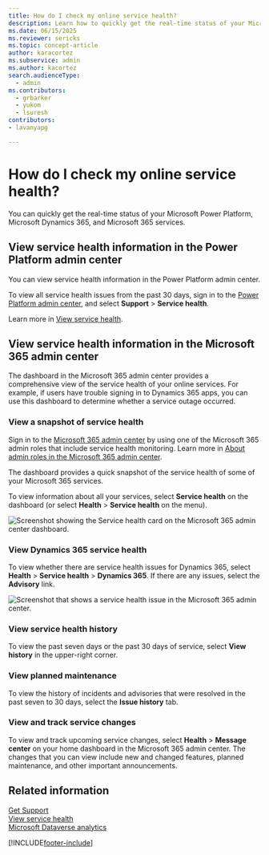 ```yaml
---
title: How do I check my online service health?
description: Learn how to quickly get the real-time status of your Microsoft Power Platform, Microsoft Dynamics 365, and Microsoft 365 services.
ms.date: 06/15/2025
ms.reviewer: sericks
ms.topic: concept-article
author: karacortez
ms.subservice: admin
ms.author: kacortez
search.audienceType: 
  - admin
ms.contributors:
  - grbarker
  - yukom
  - lsuresh
contributors:
- lavanyapg 

---
```

# How do I check my online service health?

You can quickly get the real-time status of your Microsoft Power Platform, Microsoft Dynamics 365, and Microsoft 365 services.

## View service health information in the Power Platform admin center

You can view service health information in the Power Platform admin center.

To view all service health issues from the past 30 days, sign in to the [Power Platform admin center](https://admin.powerplatform.microsoft.com/home), and select **Support** \> **Service health**.

Learn more in [View service health](view-service-health.md).

## View service health information in the Microsoft 365 admin center

The dashboard in the Microsoft 365 admin center provides a comprehensive view of the service health of your online services. For example, if users have trouble signing in to Dynamics 365 apps, you can use this dashboard to determine whether a service outage occurred.

### View a snapshot of service health

Sign in to the [Microsoft 365 admin center](https://admin.microsoft.com/) by using one of the Microsoft 365 admin roles that include service health monitoring. Learn more in [About admin roles in the Microsoft 365 admin center](/microsoft-365/admin/add-users/about-admin-roles).

The dashboard provides a quick snapshot of the service health of some of your Microsoft 365 services.

To view information about all your services, select **Service health** on the dashboard (or select **Health** \> **Service health** on the menu).

![Screenshot showing the Service health card on the Microsoft 365 admin center dashboard.](media/office-365-admin-center-service-health-dashboard.png "Screenshot showing the Service health card on the Microsoft 365 admin center dashboard.")

### View Dynamics 365 service health

To view whether there are service health issues for Dynamics 365, select **Health** \> **Service health** \> **Dynamics 365**. If there are any issues, select the **Advisory** link.

![Screenshot that shows a service health issue in the Microsoft 365 admin center.](media/office-365-admin-center-service-issue.png "Screenshot that shows a service health issue in the Microsoft 365 admin center")

### View service health history

To view the past seven days or the past 30 days of service, select **View history** in the upper-right corner.

### View planned maintenance

To view the history of incidents and advisories that were resolved in the past seven to 30 days, select the **Issue history** tab.

### View and track service changes

To view and track upcoming service changes, select **Health** \> **Message center** on your home dashboard in the Microsoft 365 admin center. The changes that you can view include new and changed features, planned maintenance, and other important announcements.

## Related information

[Get Support](get-help-support.md)<br>
[View service health](view-service-health.md)<br>
[Microsoft Dataverse analytics](analytics-common-data-service.md)

[!INCLUDE[footer-include](../includes/footer-banner.md)]

